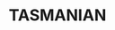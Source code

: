 ---
title: "TASMANIAN"
collection: software
url: "https://tasmanian.ornl.gov/index.html"
description: "The **T**oolkit for **A**daptive **S**tochastic **M**odeling and **N**on-**I**ntrusive **A**pproximatio**N** is a collection of robust libraries for high dimensional integration and interpolation as well as parameter calibration. The code consists of several modules that can be used individually or conjointly. The project is sponsored by Oak Ridge National Laboratory Directed Research and Development as well as the Department of Energy Office for Advanced Scientific Computing Research."
---